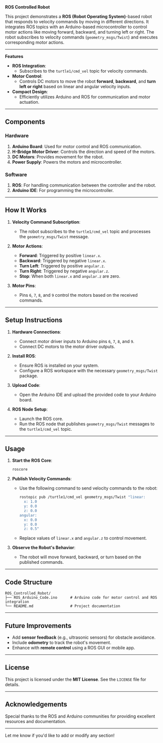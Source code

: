 

**ROS Controlled Robot**

This project demonstrates a **ROS (Robot Operating System)**-based robot that responds to velocity commands by moving in different directions. It integrates ROS topics with an Arduino-based microcontroller to control motor actions like moving forward, backward, and turning left or right. The robot subscribes to velocity commands (`geometry_msgs/Twist`) and executes corresponding motor actions.

---

**Features**
- **ROS Integration**:
  - Subscribes to the `turtle1/cmd_vel` topic for velocity commands.
- **Motor Control**:
  - Controls DC motors to move the robot **forward**, **backward**, and **turn left or right** based on linear and angular velocity inputs.
- **Compact Design**:
  - Efficiently utilizes Arduino and ROS for communication and motor actuation.

---

## **Components**
### **Hardware**
1. **Arduino Board**: Used for motor control and ROS communication.
2. **H-Bridge Motor Driver**: Controls the direction and speed of the motors.
3. **DC Motors**: Provides movement for the robot.
4. **Power Supply**: Powers the motors and microcontroller.

### **Software**
1. **ROS**: For handling communication between the controller and the robot.
2. **Arduino IDE**: For programming the microcontroller.

---

## **How It Works**
1. **Velocity Command Subscription**:
   - The robot subscribes to the `turtle1/cmd_vel` topic and processes the `geometry_msgs/Twist` message.
   
2. **Motor Actions**:
   - **Forward**: Triggered by positive `linear.x`.
   - **Backward**: Triggered by negative `linear.x`.
   - **Turn Left**: Triggered by positive `angular.z`.
   - **Turn Right**: Triggered by negative `angular.z`.
   - **Stop**: When both `linear.x` and `angular.z` are zero.

3. **Motor Pins**:
   - Pins `6`, `7`, `8`, and `9` control the motors based on the received commands.

---

## **Setup Instructions**
1. **Hardware Connections**:
   - Connect motor driver inputs to Arduino pins `6`, `7`, `8`, and `9`.
   - Connect DC motors to the motor driver outputs.

2. **Install ROS**:
   - Ensure ROS is installed on your system.
   - Configure a ROS workspace with the necessary `geometry_msgs/Twist` package.

3. **Upload Code**:
   - Open the Arduino IDE and upload the provided code to your Arduino board.

4. **ROS Node Setup**:
   - Launch the ROS core.
   - Run the ROS node that publishes `geometry_msgs/Twist` messages to the `turtle1/cmd_vel` topic.

---

## **Usage**
1. **Start the ROS Core**:
   ```bash
   roscore
   ```
2. **Publish Velocity Commands**:
   - Use the following command to send velocity commands to the robot:
     ```bash
     rostopic pub /turtle1/cmd_vel geometry_msgs/Twist "linear:
       x: 1.0
       y: 0.0
       z: 0.0
     angular:
       x: 0.0
       y: 0.0
       z: 0.5"
     ```
   - Replace values of `linear.x` and `angular.z` to control movement.

3. **Observe the Robot's Behavior**:
   - The robot will move forward, backward, or turn based on the published commands.

---

## **Code Structure**
```plaintext
ROS_Controlled_Robot/
├── ROS_Arduino_Code.ino      # Arduino code for motor control and ROS integration
└── README.md                 # Project documentation
```

---

## **Future Improvements**
- Add **sensor feedback** (e.g., ultrasonic sensors) for obstacle avoidance.
- Include **odometry** to track the robot's movement.
- Enhance with **remote control** using a ROS GUI or mobile app.

---

## **License**
This project is licensed under the **MIT License**. See the `LICENSE` file for details.

---

## **Acknowledgements**
Special thanks to the ROS and Arduino communities for providing excellent resources and documentation.

---

Let me know if you'd like to add or modify any section!
